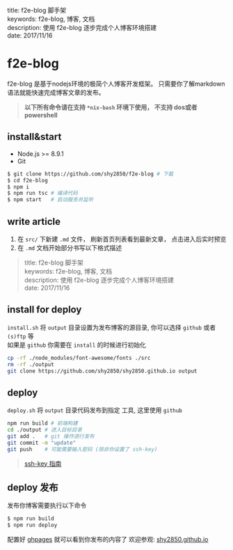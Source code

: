 title: f2e-blog 脚手架  
keywords: f2e-blog, 博客, 文档  
description: 使用 f2e-blog 逐步完成个人博客环境搭建  
date: 2017/11/16

# f2e-blog
f2e-blog 是基于nodejs环境的极简个人博客开发框架。 只需要你了解markdown语法就能快速完成博客文章的发布。

> **以下所有命令请在支持 `*nix-bash` 环境下使用， 不支持 dos或者powershell**

## install&start

- Node.js >= 8.9.1
- Git

``` bash
$ git clone https://github.com/shy2850/f2e-blog # 下载
$ cd f2e-blog
$ npm i
$ npm run tsc # 编译代码
$ npm start   # 启动服务并监听

```

## write article

1. 在 `src/` 下新建 `.md` 文件， 刷新首页列表看到最新文章， 点击进入后实时预览
2. 在 `.md` 文档开始部分书写以下格式描述 

> title: f2e-blog 脚手架  
> keywords: f2e-blog, 博客, 文档  
> description: 使用 f2e-blog 逐步完成个人博客环境搭建  
> date: 2017/11/16

## install for deploy
`install.sh` 将 `output` 目录设置为发布博客的源目录, 你可以选择 `github` 或者 `(s)ftp` 等  
如果是 `github` 你需要在 `install` 的时候进行初始化

``` bash
cp -rf ./node_modules/font-awesome/fonts ./src
rm -rf ./output
git clone https://github.com/shy2850/shy2850.github.io output
```

## deploy
`deploy.sh` 将 `output` 目录代码发布到指定 工具, 这里使用 `github`  
``` bash
npm run build # 前端构建
cd ./output # 进入目标目录
git add .   # git 操作进行发布
git commit -m "update"
git push    # 可能需要输入密码 (除非你设置了 ssh-key)
```
> [ssh-key 指南](/utils/git/ssh-key/)

## deploy 发布
发布你博客需要执行以下命令  
```bash
$ npm run build
$ npm run deploy
```
配置好 [ghpages](https://pages.github.com/) 就可以看到你发布的内容了
欢迎参观: [shy2850.github.io](https://shy2850.github.io)
